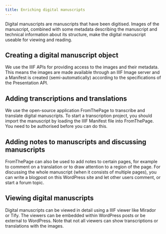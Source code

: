 ```yaml
---
title: Enriching digital manuscripts
---
```


Digital manuscripts are manuscripts that have been digitised. Images of the manuscript, combined with some metadata describing the manuscript and technical information about its structure, make the digital manuscript useable for viewing and reading.

## Creating a digital manuscript object

We use the IIIF APIs for providing access to the images and their metadata. This means the images are made available through an IIIF Image server and a Manifest is created (semi-automatically) according to the specifications of the Presentation API.

## Adding transcriptions and translations

We use the open-source application FromThePage to transcribe and translate digital manuscripts. To start a transcription project, you should import the manuscript by loading the IIIF Manifest file into FromThePage. You need to be authorised before you can do this.

## Adding notes to manuscripts and discussing manuscripts

FromThePage can also be used to add notes to certain pages, for example to comment on a translation or to draw attention to a region of the page. For discussing the whole manuscript (when it consists of multiple pages), you can write a blogpost on this WordPress site and let other users comment, or start a forum topic.

## Viewing digital manuscripts

Digital manuscripts can be viewed in detail using a IIIF viewer like Mirador or Tify. The viewers can be embedded within WordPress posts or be external to WordPress. Note that not all viewers can show transcriptions or translations with the images.
